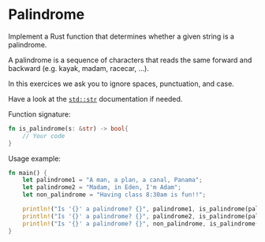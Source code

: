 # Palindrome

Implement a Rust function that determines whether a given string is a palindrome. 

A palindrome is a sequence of characters that reads the same forward and backward (e.g. kayak, madam, racecar, ...). 

In this exercices we ask you to ignore spaces, punctuation, and case.

Have a look at the [`std::str`](https://doc.rust-lang.org/std/primitive.str.html) documentation if needed.

Function signature:
```rs
fn is_palindrome(s: &str) -> bool{
    // Your code
}
```

Usage example:
```rs
fn main() {
    let palindrome1 = "A man, a plan, a canal, Panama";
    let palindrome2 = "Madam, in Eden, I'm Adam";
    let non_palindrome = "Having class 8:30am is fun!!";

    println!("Is '{}' a palindrome? {}", palindrome1, is_palindrome(palindrome1)); // True
    println!("Is '{}' a palindrome? {}", palindrome2, is_palindrome(palindrome2)); // True
    println!("Is '{}' a palindrome? {}", non_palindrome, is_palindrome(non_palindrome)); // False
}
```